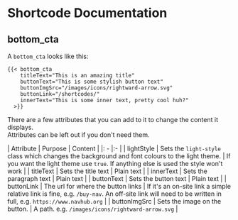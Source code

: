 # Shortcode Documentation

## bottom_cta

A `bottom_cta` looks like this:

```
{{< bottom_cta
    titleText="This is an amazing title️"
    buttonText="This is some stylish button text"
    buttonImgSrc="/images/icons/rightward-arrow.svg"
    buttonLink="/shortcodes/"
    innerText="This is some inner text, pretty cool huh?"
  >}}
  ```

There are a few attributes that you can add to it to change the content it displays.  
Attributes can be left out if you don't need them.

| Attribute | Purpose | Content |
|: - |:- |
| lightStyle | Sets the `light-style` class which changes the background and font colours to the light theme. | If you want the light theme use `true`.  If anything else is used the style won't work |
| titleText | Sets the title text | Plain text |
| innerText | Sets the paragraph text | Plain text |
| buttonText | Sets the button text | Plain text |
| buttonLink | The url for where the button links | If it's an on-site link a simple relative link is fine, e.g. `/buy-nav`. An off-site link will need to be written in full, e.g. `https://www.navhub.org` |
| buttonImgSrc | Sets the image on the button. | A path. e.g. `/images/icons/rightward-arrow.svg` |